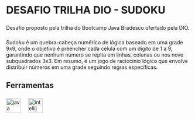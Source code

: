 <h1 align="left">DESAFIO TRILHA DIO - SUDOKU</h1>

###

<p align="left">Desafio proposto pela trilha do Bootcamp Java Bradesco ofertado pela DIO.</p>

###

<p align="left">Sudoku é um quebra-cabeça numérico de lógica baseado em uma grade 9x9, onde o objetivo é preencher cada célula com um dígito de 1 a 9, garantindo que nenhum número se repita em linhas, colunas ou nos nove subquadrados 3x3. Em resumo, é um jogo de raciocínio lógico que envolve distribuir números em uma grade seguindo regras específicas.</p>

###

<h2 align="left">Ferramentas</h2>

###

<div align="left">
  <img src="https://cdn.jsdelivr.net/gh/devicons/devicon/icons/java/java-original.svg" height="40" alt="java logo"  />
  <img width="12" />
  <img src="https://cdn.jsdelivr.net/gh/devicons/devicon/icons/intellij/intellij-original.svg" height="40" alt="intellij logo"  />
</div>

###
